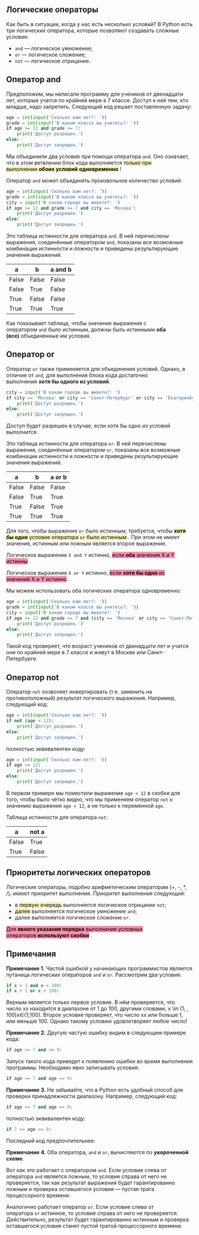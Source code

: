## Логические операторы

Как быть в ситуации, когда у нас есть несколько условий? В Python есть три логических оператора, которые позволяют создавать сложные условия:

-   `and` — логическое умножение;
-   `or` — логическое сложение;
-   `not` — логическое отрицание.

## Оператор and

Предположим, мы написали программу для учеников от двенадцати лет, которые учатся по крайней мере в 7 классе. Доступ к ней тем, кто младше, надо запретить. Следующий код решает поставленную задачу:

```python
age = int(input('Сколько вам лет?: '))
grade = int(input('В каком классе вы учитесь?: '))
if age >= 12 and grade >= 7:
    print('Доступ разрешен.')
else:
    print('Доступ запрещен.')
```

Мы объединили два условия при помощи оператора `and`. Оно означает, что в этом ветвлении блок кода выполняется <mark style="background: #FFF3A3A6;">только при выполнении **обоих условий** **одновременно**</mark> !

Оператор `and` может объединять произвольное количество условий:

```python
age = int(input('Сколько вам лет?: '))
grade = int(input('В каком классе вы учитесь?: '))
city = input('В каком городе вы живете?: ')
if age >= 12 and grade >= 7 and city == 'Москва':
    print('Доступ разрешен.')
else:
    print('Доступ запрещен.')
```

Это таблица истинности для оператора `and`. В ней перечислены выражения, соединённые оператором `and`, показаны все возможные комбинации истинности и ложности и приведены результирующие значения выражений.

| a     | b     | a and b |
| ----- | ----- | ------- |
| False | False | False   |
| False | True  | False   |
| True  | False | False   |
| True  | True  | True    |

Как показывает таблица, чтобы значение выражения с оператором `and` было истинным, должны быть истинными **оба (все)** объединенные им условия.

## Оператор or

Оператор `or` также применяется для объединения условий. Однако, в отличие от `and`, для выполнения блока кода достаточно выполнения **хотя бы одного из условий**.

```python
city = input('В каком городе вы живете?: ')
if city == 'Москва' or city == 'Санкт-Петербург' or city == 'Екатеринбург':
    print('Доступ разрешен.')
else:
    print('Доступ запрещен.')
```

Доступ будет разрешен в случае, если хотя бы одно из условий выполнится.

Это таблица истинности для оператора `or`. В ней перечислены выражения, соединённые оператором `or`, показаны все возможные комбинации истинности и ложности и приведены результирующие значения выражений.

| a     | b     | a or b |
| ----- | ----- | ------ |
| False | False | False  |
| False | True  | True   |
| True  | False | True   |
| True  | True  | True   |

Для того, чтобы выражение `or` было истинным, требуется, чтобы <mark style="background: #FFF3A3A6;">**хотя бы одно** условие оператора `or` было истинным</mark> . При этом не имеет значения, истинным или ложным является второе выражение.

Логическое выражение `X and Y` истинно, <mark style="background: #FF5582A6;">если **оба** значения X и Y истинны</mark> .

Логическое выражение `X or Y` истинно, <mark style="background: #FF5582A6;">если **хотя бы одно** из значений X и Y истинно</mark> .

Мы можем использовать оба логических оператора одновременно:

```python
age = int(input('Сколько вам лет?: '))
grade = int(input('В каком классе вы учитесь?: '))
city = input('В каком городе вы живете?: ')
if age >= 12 and grade >= 7 and (city == 'Москва' or city == 'Санкт-Петербург'):
    print('Доступ разрешен.')
else:
    print('Доступ запрещен.')
```

Такой код проверяет, что возраст учеников от двенадцати лет и учатся они по крайней мере в 7 классе и живут в Москве или Санкт-Петербурге.

## Оператор not

Оператор `not` позволяет инвертировать (т.е. заменить на противоположный) результат логического выражения. Например, следующий код:

```python
age = int(input('Сколько вам лет?: '))
if not (age < 12):
    print('Доступ разрешен.')
else:
    print('Доступ запрещен.')
```

полностью эквивалентен коду:

```python
age = int(input('Сколько вам лет?: '))
if age >= 12:
    print('Доступ разрешен.')
else:
    print('Доступ запрещен.')
```

В первом примере мы поместили выражение `age < 12` в скобки для того, чтобы было чётко видно, что мы применяем оператор `not` к значению выражения `age < 12`, а не только к переменной `age`.

Таблица истинности для оператора `not`:

| a     | not a |
| ----- | ----- |
| False | True  |
| True  | False |

## Приоритеты логических операторов

Логические операторы, подобно арифметическим операторам (+, -, *, /), имеют приоритет выполнения. Приоритет выполнения следующий:

-   в <mark style="background: #FFF3A3A6;">первую очередь</mark> выполняется логическое отрицание `not`;
-   <mark style="background: #FFF3A3A6;">далее</mark> выполняется логическое умножение `and`;
-   далее выполняется логическое сложение `or`.

<mark style="background: #FF5582A6;">Для **явного указания порядка** выполнения условных операторов **используют скобки**</mark> .

## Примечания

**Примечание 1.** Частой ошибкой у начинающих программистов является путаница логических операторов `and` и `or`. Рассмотрим два условия:

```python
if x > 1 and x < 100:
if x > 1 or x < 100:
```

Верным является только первое условие. В нём проверяется, что число xx находится в диапазоне от 1 до 100, другими словами, x \in (1; \, 100)x∈(1;100). Второе условие проверяет, что число xx или больше 1, или меньше 100. Однако такому условию удовлетворяет любое число!

**Примечание 2.** Другую частую ошибку видим в следующем примере кода:

```python
if age >= 7 and <= 9:
```

Запуск такого кода приведет к появлению ошибки во время выполнения программы. Необходимо явно записывать условия:

```python
if age >= 7 and age <= 9:
```

**Примечание 3.** Не забывайте, что в Python есть удобный способ для проверки принадлежности диапазону. Например, следующий код:

```python
if age >= 7 and age <= 9:
```

полностью эквивалентен коду:

```python
if 7 <= age <= 9:
```

Последний код предпочтительнее.

**Примечание 4.** Оба оператора, `and` и `or`, вычисляются по **укороченной схеме**.

Вот как это работает с оператором `and`. Если условие слева от оператора `and` является ложным, то условие справа от него не проверяется, так как результат выражения будет гарантированно ложным и проверка оставшегося условия — пустая трата процессорного времени.

Аналогично работает оператор `or`. Если условие слева от оператора `or` истинное, то условие справа от него не проверяется. Действительно, результат будет гарантированно истинным и проверка оставшегося условия станет пустой тратой процессорного времени.